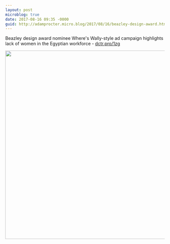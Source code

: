```yaml
---
layout: post
microblog: true
date: 2017-08-16 09:35 -0000
guid: http://adamprocter.micro.blog/2017/08/16/beazley-design-award.html
---
```

Beazley design award nominee Where's Wally-style ad campaign highlights lack of women in the Egyptian workforce - [dctr.pro/1zg](http://dctr.pro/1zg)

<img src="http://discursive.adamprocter.co.uk/uploads/2017/ca4474008c.jpg" width="600" height="598" />
